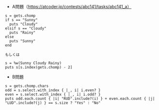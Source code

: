 - A問題（https://atcoder.jp/contests/abc141/tasks/abc141_a）

```
s = gets.chomp
if s == "Sunny"
  puts "Cloudy"
elsif s == "Cloudy"
  puts "Rainy"
else
  puts "Sunny"
end

もしくは

s = %w(Sunny Cloudy Rainy)
puts s[s.index(gets.chomp) - 2]
```

- B問題
```
s = gets.chomp.chars
odd = s.select.with_index { |_, i| i.even? }
even = s.select.with_index { |_, i| i.odd? }
puts odd.each.count { |i| "RUD".include?(i) } + even.each.count { |j| "LUD".include?(j) } == s.size ? "Yes" : "No"
```
